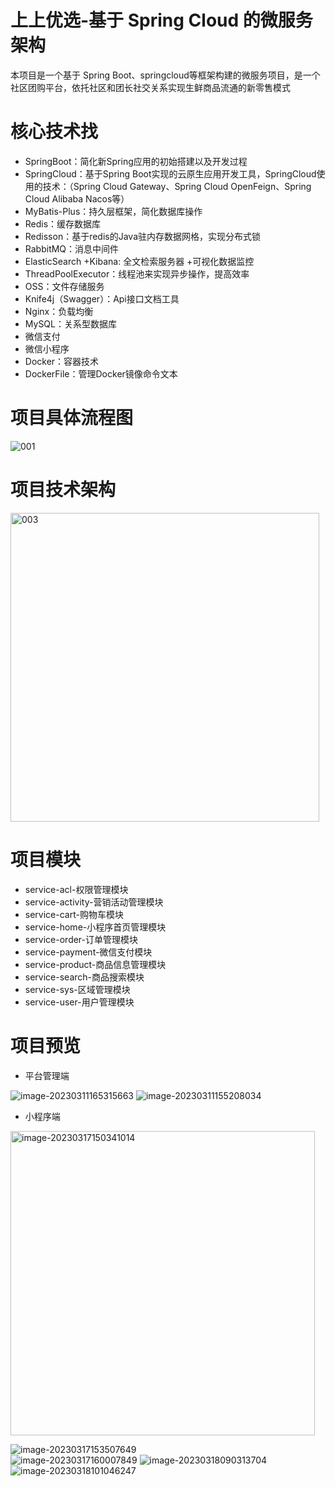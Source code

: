 # 上上优选-基于 Spring Cloud 的微服务架构
本项目是一个基于 Spring Boot、springcloud等框架构建的微服务项目，是一个社区团购平台，依托社区和团长社交关系实现生鲜商品流通的新零售模式

# 核心技术找
* SpringBoot：简化新Spring应用的初始搭建以及开发过程
* SpringCloud：基于Spring Boot实现的云原生应用开发工具，SpringCloud使用的技术：（Spring Cloud Gateway、Spring Cloud OpenFeign、Spring Cloud Alibaba Nacos等）
* MyBatis-Plus：持久层框架，简化数据库操作
* Redis：缓存数据库
* Redisson：基于redis的Java驻内存数据网格，实现分布式锁
* RabbitMQ：消息中间件
* ElasticSearch +Kibana: 全文检索服务器 +可视化数据监控
* ThreadPoolExecutor：线程池来实现异步操作，提高效率
* OSS：文件存储服务
* Knife4j（Swagger）：Api接口文档工具
* Nginx：负载均衡
* MySQL：关系型数据库
* 微信支付
* 微信小程序
* Docker：容器技术
* DockerFile：管理Docker镜像命令文本

# 项目具体流程图
![001](https://github.com/GoodLuckyed/ssyx-parent/assets/114331338/8e738f2f-b5e5-4604-b603-94e91b6f6ac7)

# 项目技术架构
<img width="494" alt="003" src="https://github.com/GoodLuckyed/ssyx-parent/assets/114331338/2a16e7aa-eaa2-4329-b5c6-164cf444746e">

# 项目模块
* service-acl-权限管理模块
* service-activity-营销活动管理模块
* service-cart-购物车模块
* service-home-小程序首页管理模块
* service-order-订单管理模块
* service-payment-微信支付模块
* service-product-商品信息管理模块
* service-search-商品搜索模块
* service-sys-区域管理模块
* service-user-用户管理模块

# 项目预览
* 平台管理端
  
![image-20230311165315663](https://github.com/GoodLuckyed/ssyx-parent/assets/114331338/c4af05b5-d488-4050-a4ad-1bbc84efff5b)
![image-20230311155208034](https://github.com/GoodLuckyed/ssyx-parent/assets/114331338/3c668997-c3fa-4677-ad3f-9f0492be4479)

* 小程序端
<img width="487" alt="image-20230317150341014" src="https://github.com/GoodLuckyed/ssyx-parent/assets/114331338/dc811c02-3f78-4695-9244-e4ce5668a354">

![image-20230317153507649](https://github.com/GoodLuckyed/ssyx-parent/assets/114331338/be227397-cf53-4f8e-a7b0-a6bcc1968abd)\
![image-20230317160007849](https://github.com/GoodLuckyed/ssyx-parent/assets/114331338/5f42076b-0386-46e6-b309-770f49b7a495)
![image-20230318090313704](https://github.com/GoodLuckyed/ssyx-parent/assets/114331338/a3d081e5-b163-4bcb-b1ef-1256c4152d18)
![image-20230318101046247](https://github.com/GoodLuckyed/ssyx-parent/assets/114331338/e8026daa-e9b1-4223-888a-8b77ed11a362)











